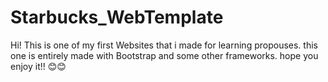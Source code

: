 # Starbucks_WebTemplate
Hi! This is one of my first Websites that i made for learning propouses.
this one is entirely made with Bootstrap and some other frameworks. 
hope you enjoy it!! 😊😊


